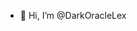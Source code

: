 - 👋 Hi, I’m @DarkOracleLex

<!---
DarkOracleLex/DarkOracleLex is a ✨ special ✨ repository because its `README.md` (this file) appears on your GitHub profile.
You can click the Preview link to take a look at your changes.
--->
